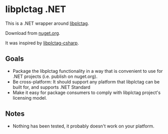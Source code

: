 ﻿# libplctag .NET

This is a .NET wrapper around [libplctag](https://github.com/kyle-github/libplctag).

Download from [nuget.org](https://www.nuget.org/packages/libplctag/).

It was inspired by [libplctag-csharp](https://github.com/mesta1/libplctag-csharp).

## Goals

* Package the libplctag functionality in a way that is convenient to use for .NET projects (i.e. publish on nuget.org).
* Be cross-platform: It should support any platform that libplctag can be built for, and supports .NET Standard
* Make it easy for package consumers to comply with libplctag project's licensing model.

## Notes

* Nothing has been tested, it probably doesn't work on your platform.
